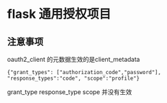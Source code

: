 # flask 通用授权项目

## 注意事项
oauth2_client 的元数据生效的是client_metadata

`{"grant_types": ["authorization_code","password"], "response_types":"code", "scope":"profile"}`

grant_type
response_type
scope
并没有生效

